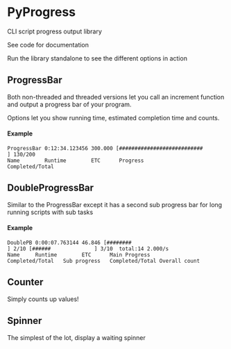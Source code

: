 PyProgress
==========
CLI script progress output library

See code for documentation

Run the library standalone to see the different options in action

ProgressBar
----------

Both non-threaded and threaded versions let you call an increment function and output a progress bar of your program.

Options let you show running time, estimated completion time and counts.

#### Example
```
ProgressBar 0:12:34.123456 300.000 [###########################             ] 130/200
Name        Runtime        ETC      Progress                                  Completed/Total
```

DoubleProgressBar
-----------------

Similar to the ProgressBar except it has a second sub progress bar for long running scripts with sub tasks

#### Example
```
DoublePB 0:00:07.763144 46.846 [########                                ] 2/10 [######              ] 3/10  total:14 2.000/s
Name     Runtime        ETC      Main Progress                    Completed/Total   Sub progress   Completed/Total Overall count
```

Counter
-------

Simply counts up values!

Spinner
-------

The simplest of the lot, display a waiting spinner
